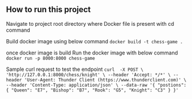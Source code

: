 ## How to run this project

Navigate to project root directory where Docker file is present with cd command

Build docker image using below command
`docker build -t chess-game .`

once docker image is build 
Run the docker image with below command
`docker run -p 8000:8000 chess-game`


Sample curl request to test the endpoint
`curl  -X POST \
  'http://127.0.0.1:8000/chess/knight' \
  --header 'Accept: */*' \
  --header 'User-Agent: Thunder Client (https://www.thunderclient.com)' \
  --header 'Content-Type: application/json' \
  --data-raw '{
  "postions": {
    "Queen": "E7",
    "Bishop": "B7",
    "Rook": "G5",
    "Knight": "C3"
  }
}'
`
